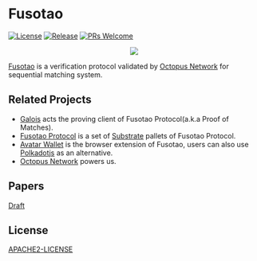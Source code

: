 # Fusotao

[![License](https://img.shields.io/badge/License-Apache%202.0-orange.svg)](#LICENSE)
[![Release](https://img.shields.io/github/workflow/status/uinb/fusotao/Check%20Set-Up%20&%20Build/master)](https://github.com/uinb/fusotao/actions)
[![PRs Welcome](https://img.shields.io/badge/PRs-welcome-blue.svg)](CONTRIBUTING.md)

<p align="center">
  <img src="/fusotao.png">
</p>

[Fusotao](https://www.fusotao.org) is a verification protocol validated by [Octopus Network](https://oct.network) for sequential matching system. 

## Related Projects

- [Galois](https://github.com/uinb/galois) acts the proving client of Fusotao Protocol(a.k.a Proof of Matches).
- [Fusotao Protocol](https://github.com/uinb/fusotao-protocol) is a set of [Substrate](https://substrate.dev) pallets of Fusotao Protocol.
- [Avatar Wallet](https://github.com/uinb/avatar-wallet) is the browser extension of Fusotao, users can also use [Polkadotjs](https://polkadot.js.org) as an alternative.
- [Octopus Network](https://github.com/octopus-network) powers us.

## Papers
[Draft](https://github.com/uinb/papers)

## License

[APACHE2-LICENSE](LICENSE)
